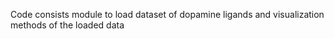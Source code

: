 Code consists module to load dataset of dopamine ligands and visualization methods of the loaded data
